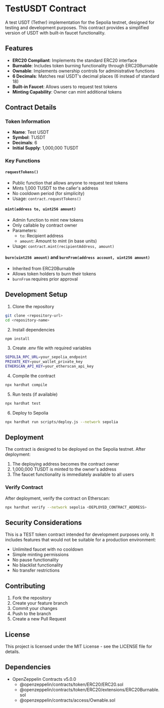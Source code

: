 # TestUSDT Contract

A test USDT (Tether) implementation for the Sepolia testnet, designed for testing and development purposes. This contract provides a simplified version of USDT with built-in faucet functionality.

## Features

- **ERC20 Compliant**: Implements the standard ERC20 interface
- **Burnable**: Includes token burning functionality through ERC20Burnable
- **Ownable**: Implements ownership controls for administrative functions
- **6 Decimals**: Matches real USDT's decimal places (6 instead of standard 18)
- **Built-in Faucet**: Allows users to request test tokens
- **Minting Capability**: Owner can mint additional tokens

## Contract Details

### Token Information

- **Name**: Test USDT
- **Symbol**: TUSDT
- **Decimals**: 6
- **Initial Supply**: 1,000,000 TUSDT

### Key Functions

#### `requestTokens()`

- Public function that allows anyone to request test tokens
- Mints 1,000 TUSDT to the caller's address
- No cooldown period (for simplicity)
- Usage: `contract.requestTokens()`

#### `mint(address to, uint256 amount)`

- Admin function to mint new tokens
- Only callable by contract owner
- Parameters:
  - `to`: Recipient address
  - `amount`: Amount to mint (in base units)
- Usage: `contract.mint(recipientAddress, amount)`

#### `burn(uint256 amount)` and `burnFrom(address account, uint256 amount)`

- Inherited from ERC20Burnable
- Allows token holders to burn their tokens
- `burnFrom` requires prior approval

## Development Setup

1. Clone the repository

```bash
git clone <repository-url>
cd <repository-name>
```

2. Install dependencies

```bash
npm install
```

3. Create .env file with required variables

```bash
SEPOLIA_RPC_URL=your_sepolia_endpoint
PRIVATE_KEY=your_wallet_private_key
ETHERSCAN_API_KEY=your_etherscan_api_key
```

4. Compile the contract

```bash
npx hardhat compile
```

5. Run tests (if available)

```bash
npx hardhat test
```

6. Deploy to Sepolia

```bash
npx hardhat run scripts/deploy.js --network sepolia
```

## Deployment

The contract is designed to be deployed on the Sepolia testnet. After deployment:

1. The deploying address becomes the contract owner
2. 1,000,000 TUSDT is minted to the owner's address
3. The faucet functionality is immediately available to all users

### Verify Contract

After deployment, verify the contract on Etherscan:

```bash
npx hardhat verify --network sepolia <DEPLOYED_CONTRACT_ADDRESS>
```

## Security Considerations

This is a TEST token contract intended for development purposes only. It includes features that would not be suitable for a production environment:

- Unlimited faucet with no cooldown
- Simple minting permissions
- No pause functionality
- No blacklist functionality
- No transfer restrictions

## Contributing

1. Fork the repository
2. Create your feature branch
3. Commit your changes
4. Push to the branch
5. Create a new Pull Request

## License

This project is licensed under the MIT License - see the LICENSE file for details.

## Dependencies

- OpenZeppelin Contracts v5.0.0
  - @openzeppelin/contracts/token/ERC20/ERC20.sol
  - @openzeppelin/contracts/token/ERC20/extensions/ERC20Burnable.sol
  - @openzeppelin/contracts/access/Ownable.sol
